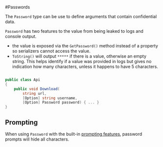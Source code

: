#Passwords

The `Password` type can be use to define arguments that contain confidential data.

`Password` has two features to the value from being leaked to logs and console output.

* the value is exposed via the `GetPassword()` method instead of a property so serializers cannot access the value.
* `ToString()` will output `*****` if there is a value, otherwise an empty string. This helps identify if a value was provided in logs but gives no indication how many characters, unless it happens to have 5 characters.

``` cs

public class Api
{
    public void Download(
        string url, 
        [Option] string username, 
        [Option] Password password) { ... }
}

```

## Prompting

When using `Password` with the built-in [prompting features](../Middleware/prompting.md), password prompts will hide all characters.